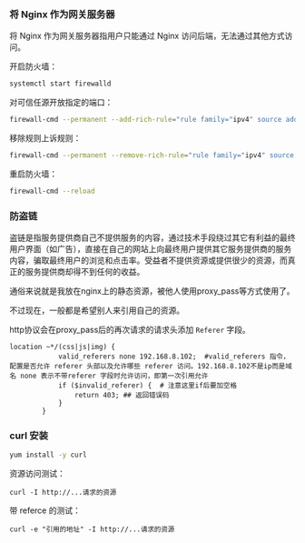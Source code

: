 ### 将 Nginx 作为网关服务器

将 Nginx 作为网关服务器指用户只能通过 Nginx 访问后端，无法通过其他方式访问。

开启防火墙：

```bash
systemctl start firewalld
```

对可信任源开放指定的端口：

```bash
firewall-cmd --permanent --add-rich-rule="rule family="ipv4" source address="192.168.8.102" port protocol="tcp" port="8080" accept"
```

移除规则上诉规则：

```bash
firewall-cmd --permanent --remove-rich-rule="rule family="ipv4" source address="192.168.8.102" port protocol="tcp" port="8080" accept
```

重启防火墙：

```bash
firewall-cmd --reload
```

### 防盗链

盗链是指服务提供商自己不提供服务的内容，通过技术手段绕过其它有利益的最终用户界面（如广告），直接在自己的网站上向最终用户提供其它服务提供商的服务内容，骗取最终用户的浏览和点击率。受益者不提供资源或提供很少的资源，而真正的服务提供商却得不到任何的收益。

通俗来说就是我放在nginx上的静态资源，被他人使用proxy_pass等方式使用了。

不过现在，一般都是希望别人来引用自己的资源。

http协议会在proxy_pass后的再次请求的请求头添加 `Referer` 字段。

```
location ~*/(css|js|img) {
            valid_referers none 192.168.8.102;  #valid_referers 指令，配置是否允许 referer 头部以及允许哪些 referer 访问。192.168.8.102不是ip而是域名 none 表示不带referer 字段时允许访问，即第一次引用允许
            if ($invalid_referer) {  # 注意这里if后要加空格
                return 403; ## 返回错误码
            }
        }
```

### curl 安装

```bash
yum install -y curl
```

资源访问测试：

```
curl -I http://...请求的资源
```

带 referce 的测试：

```
curl -e "引用的地址" -I http://...请求的资源
```

